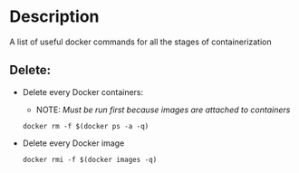 # Description
A list of useful docker commands for all the stages of containerization

## Delete:
  * Delete every Docker containers:
    
    * NOTE: _Must be run first because images are attached to containers_

    ```docker rm -f $(docker ps -a -q)```

  * Delete every Docker image
    
    ```docker rmi -f $(docker images -q)```
